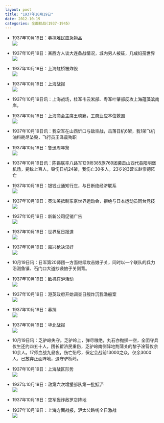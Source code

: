 ```yaml
---
layout: post
title: "1937年10月19日"
date: 2012-10-19
categories: 全面抗战(1937-1945)
---
```


<meta name="referrer" content="no-referrer" />

- 1937年10月19日：募捐难民应急物品 <br/><img src="https://ww4.sinaimg.cn/large/aca367d8jw1dy0xlbvqxzj.jpg" />

- 1937年10月19日：某西方人谈大连备战情况，城内男人被征，几成妇孺世界 <br/><img src="https://ww3.sinaimg.cn/large/aca367d8jw1dy0wyec4vyj.jpg" />

- 1937年10月19日：上海虹桥被炸毁 <br/><img src="https://ww3.sinaimg.cn/large/aca367d8jw1dy0v80mymcj.jpg" />

- 1937年10月19日：上海战报 <br/><img src="https://ww4.sinaimg.cn/large/aca367d8jw1dy0thkq17gj.jpg" />

- 1937年10月19日讯：上海战场，桂军韦云淞部、粤军叶肇部反攻上海蕴藻滨南岸。 

- 1937年10月19日：上海商会主席王晓籁，工商业应本位救国 <br/><img src="https://ww2.sinaimg.cn/large/aca367d8jw1dy0rr89zgzj.jpg" />

- 1937年10月19日讯：我空军在山西忻口与敌空战，击落日机6架，我1架飞机油料耗尽坠毁，飞行员王泽晨殉职 

- 1937年10月19日：鲁迅周年祭 <br/><img src="https://ww1.sinaimg.cn/large/aca367d8jw1dy0q0q25qej.jpg" />

- 1937年10月19日讯：陈锡联率八路军129师385旅769团袭击山西代县阳明堡机场，毙敌上百人，毁伤日机24架，我伤亡30多人，23岁的3营长赵崇德阵亡 

- 1937年10月19日：银钱业通知行庄，与日断绝经济联系 <br/><img src="https://ww2.sinaimg.cn/large/aca367d8jw1dy0oa911jtj.jpg" />

- 1937年10月19日：英法美抵制东京世界运动会，拒绝与日本运动员同台竞技 <br/><img src="https://ww2.sinaimg.cn/large/aca367d8jw1dy0mjto2jqj.jpg" />

- 1937年10月19日：新新公司促销广告 <br/><img src="https://ww3.sinaimg.cn/large/aca367d8jw1dy0ktgjy3tj.jpg" />

- 1937年10月19日：世界反日报道 <br/><img src="https://ww3.sinaimg.cn/large/aca367d8jw1dy0j2ycnjzj.jpg" />

- 1937年10月19日：嘉兴枪决汉奸 <br/><img src="https://ww1.sinaimg.cn/large/aca367d8jw1dy0hck7s6nj.jpg" />

- 10月19日讯：日军第20师团一方面继续攻击娘子关，同时以一个联队的兵力沿测鱼镇、石门口大道抄袭娘子关侧背。 

- 1937年10月19日：敌机在沪活动 <br/><img src="https://ww3.sinaimg.cn/large/aca367d8jw1dy0fm6t8wuj.jpg" />

- 1937年10月19日：港英政府开始调查日舰炸沉我渔船案 <br/><img src="https://ww1.sinaimg.cn/large/aca367d8jw1dy0dvpcimtj.jpg" />

- 1937年10月19日：募捐 <br/><img src="https://ww2.sinaimg.cn/large/aca367d8jw1dy0c599ogpj.jpg" />

- 1937年10月19日：华北战报 <br/><img src="https://ww3.sinaimg.cn/large/aca367d8jw1dy0aex5vmrj.jpg" />

- 10月19日讯：乏驴岭失守。乏驴岭上，弹尽粮绝，丸石亦抛掷一空，全团守兵仅生还约四五十人，团长翟济民重伤，乏驴岭南侧阵地荆蒲关的黎子淦营仅余10余人。17师血战九昼夜，伤亡殆尽，保定会战前13000之众，仅余3000人，已放弃正面阵地，退守驴桥岭。 

- 1937年10月19日：上海战区形势 <br/><img src="https://ww1.sinaimg.cn/large/aca367d8jw1dy08og5qwrj.jpg" />

- 1937年10月19日：敌第六次增援部队第一批抵沪 <br/><img src="https://ww3.sinaimg.cn/large/aca367d8jw1dy06xzt2y6j.jpg" />

- 1937年10月19日：空军轰炸敌罗店阵地 

- 1937年10月19日：上海方面战报，沪太公路线全日激战 <br/><img src="https://ww1.sinaimg.cn/large/aca367d8jw1dy03h5bzb2j.jpg" />

